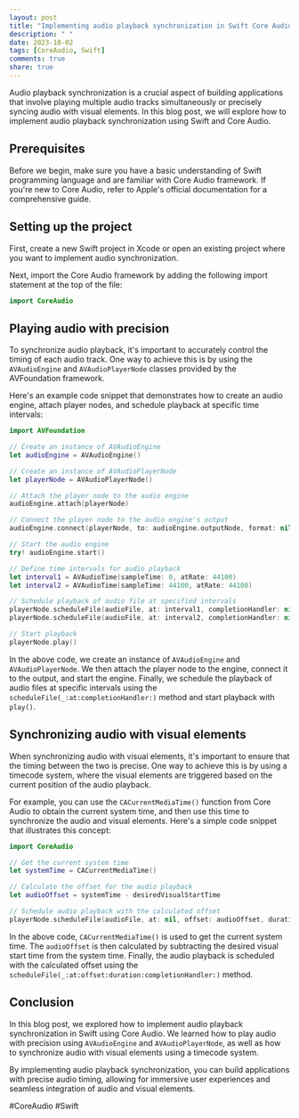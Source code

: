```yaml
---
layout: post
title: "Implementing audio playback synchronization in Swift Core Audio"
description: " "
date: 2023-10-02
tags: [CoreAudio, Swift]
comments: true
share: true
---
```


Audio playback synchronization is a crucial aspect of building applications that involve playing multiple audio tracks simultaneously or precisely syncing audio with visual elements. In this blog post, we will explore how to implement audio playback synchronization using Swift and Core Audio.

## Prerequisites

Before we begin, make sure you have a basic understanding of Swift programming language and are familiar with Core Audio framework. If you're new to Core Audio, refer to Apple's official documentation for a comprehensive guide.

## Setting up the project

First, create a new Swift project in Xcode or open an existing project where you want to implement audio synchronization. 

Next, import the Core Audio framework by adding the following import statement at the top of the file:

```swift
import CoreAudio
```

## Playing audio with precision

To synchronize audio playback, it's important to accurately control the timing of each audio track. One way to achieve this is by using the `AVAudioEngine` and `AVAudioPlayerNode` classes provided by the AVFoundation framework.

Here's an example code snippet that demonstrates how to create an audio engine, attach player nodes, and schedule playback at specific time intervals:

```swift
import AVFoundation

// Create an instance of AVAudioEngine
let audioEngine = AVAudioEngine()

// Create an instance of AVAudioPlayerNode
let playerNode = AVAudioPlayerNode()

// Attach the player node to the audio engine
audioEngine.attach(playerNode)

// Connect the player node to the audio engine's output
audioEngine.connect(playerNode, to: audioEngine.outputNode, format: nil)

// Start the audio engine
try! audioEngine.start()

// Define time intervals for audio playback
let interval1 = AVAudioTime(sampleTime: 0, atRate: 44100)
let interval2 = AVAudioTime(sampleTime: 44100, atRate: 44100)

// Schedule playback of audio file at specified intervals
playerNode.scheduleFile(audioFile, at: interval1, completionHandler: nil)
playerNode.scheduleFile(audioFile, at: interval2, completionHandler: nil)

// Start playback
playerNode.play()
```

In the above code, we create an instance of `AVAudioEngine` and `AVAudioPlayerNode`. We then attach the player node to the engine, connect it to the output, and start the engine. Finally, we schedule the playback of audio files at specific intervals using the `scheduleFile(_:at:completionHandler:)` method and start playback with `play()`.

## Synchronizing audio with visual elements

When synchronizing audio with visual elements, it's important to ensure that the timing between the two is precise. One way to achieve this is by using a timecode system, where the visual elements are triggered based on the current position of the audio playback.

For example, you can use the `CACurrentMediaTime()` function from Core Audio to obtain the current system time, and then use this time to synchronize the audio and visual elements. Here's a simple code snippet that illustrates this concept:

```swift
import CoreAudio

// Get the current system time
let systemTime = CACurrentMediaTime()

// Calculate the offset for the audio playback
let audioOffset = systemTime - desiredVisualStartTime

// Schedule audio playback with the calculated offset
playerNode.scheduleFile(audioFile, at: nil, offset: audioOffset, duration: nil, completionHandler: nil)
```

In the above code, `CACurrentMediaTime()` is used to get the current system time. The `audioOffset` is then calculated by subtracting the desired visual start time from the system time. Finally, the audio playback is scheduled with the calculated offset using the `scheduleFile(_:at:offset:duration:completionHandler:)` method.

## Conclusion

In this blog post, we explored how to implement audio playback synchronization in Swift using Core Audio. We learned how to play audio with precision using `AVAudioEngine` and `AVAudioPlayerNode`, as well as how to synchronize audio with visual elements using a timecode system.

By implementing audio playback synchronization, you can build applications with precise audio timing, allowing for immersive user experiences and seamless integration of audio and visual elements.

#CoreAudio #Swift